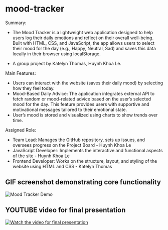 # mood-tracker

Summary:

- The Mood Tracker is a lightweight web application designed to help users log their daily emotions and reflect on their overall well-being. Built with HTML, CSS, and JavaScript, the app allows users to select their mood for the day (e.g., Happy, Neutral, Sad) and saves this data locally in their browser using localStorage.

- A group project by Katelyn Thomas, Huynh Khoa Le.

Main Features:

- Users can interact with the website (saves their daily mood) by selecting how they feel today.
- Mood-Based Daily Advice: The application integrates external API to fetch random or mood-related advice based on the user’s selected mood for the day. This feature provides users with supportive and motivational messages tailored to their emotional state.
- User’s mood is stored and visualized using charts to show trends over time.

Assigned Role:

- Team Lead: Manages the GitHub repository, sets up issues, and oversees progress on the Project Board - Huynh Khoa Le
- JavaScript Developer: Implements the interactive and functional aspects of the site - Huynh Khoa Le
- Frontend Developer: Works on the structure, layout, and styling of the website using HTML and CSS - Katelyn Thomas

## GIF screenshot demonstrating core functionality

![Mood Tracker Demo](assets/demo.gif)

## YOUTUBE video for final presentation

[![Watch the video for final presentation](https://www.youtube.com/s/desktop/ba3a814f/img/logos/favicon_32x32.png)](https://www.youtube.com/watch?v=OnAFcLHse58)
